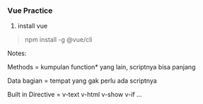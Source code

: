 ### Vue Practice

1. install vue 
> npm install -g @vue/cli


Notes:

Methods = kumpulan function* yang lain, scriptnya bisa panjang

Data bagian = tempat yang gak perlu ada scriptnya 

Built in Directive = 
v-text
v-html
v-show
v-if
...